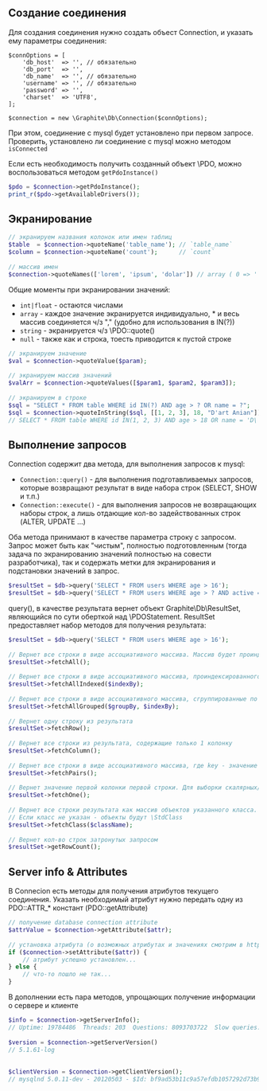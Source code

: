 Создание соединения
-------------------

Для создания соединения нужно создать объест Connection, и указать ему параметры соединения:

```
$connOptions = [
    'db_host'  => '', // обязательно
    'db_port'  => '',
    'db_name'  => '', // обязательно
    'username' => '', // обязательно
    'password' => '',
    'charset'  => 'UTF8',
];
 
$connection = new \Graphite\Db\Connection($connOptions);
```

При этом, соединение с mysql будет установлено при первом запросе. Проверить, установлено ли соединение с mysql можно методом `isConnected`

Если есть необходимость получить созданный объект \PDO, можно воспользоваться методом `getPdoInstance()`

```php
$pdo = $connection->getPdoInstance();
print_r($pdo->getAvailableDrivers());
```

Экранирование
-------------
```php
// экранируем названия колонок или имен таблиц
$table  = $connection->quoteName('table_name'); // `table_name`
$column = $connection->quoteName('count');      // `count`
 
// массив имен
$connection->quoteNames(['lorem', 'ipsum', 'dolar']) // array ( 0 => '`lorem`', 1 => '`ipsum`', 2 => '`dolar`', )
```

Общие моменты при экранировании значений:
* `int|float` - остаются числами
* `array` - каждое значение экранируется индивидуально,  * и весь массив соединяется ч/з "," (удобно для использования в IN(?))
* `string` - экранируется ч/з \PDO::quote()
* `null` - также как и строка, тоесть приводится к пустой строке

```php
// экранируем значение
$val = $connection->quoteValue($param);
 
// экранируем массив значений
$valArr = $connection->quoteValues([$param1, $param2, $param3]);
 
// экранируем в строке
$sql = "SELECT * FROM table WHERE id IN(?) AND age > ? OR name = ?";
$sql = $connection->quoteInString($sql, [[1, 2, 3], 18, "D'art Anian"]);
// SELECT * FROM table WHERE id IN(1, 2, 3) AND age > 18 OR name = 'D\'art Anian'
```

Выполнение запросов
-------------------
Connection содержит два метода, для выполнения запросов к mysql:

* `Connection::query()` - для выполнения подготавливаемых запросов, которые возвращают результат в виде набора строк (SELECT, SHOW и т.п.)
* `Connection::execute()` - для выполнения запросов не возвращающих наборы строк, а лишь отдающие кол-во задействованных строк (ALTER, UPDATE ...)

Оба метода принимают в качестве параметра строку с запросом. Запрос может быть как "чистым", полностью подготовленным (тогда задача по экранированию значений полностью на совести разработчика), так и содержать метки для экранирования и подстановки значений в запрос. 

```php
$resultSet = $db->query('SELECT * FROM users WHERE age > 16');
$resultSet = $db->query('SELECT * FROM users WHERE age > ? AND active = ?', [16, true]);
```

query(), в качестве результата вернет объект Graphite\Db\ResultSet, являющийся по сути оберткой над \PDOStatement. ResultSet предоставляет набор методов для получения результата:

```php
$resultSet = $db->query('SELECT * FROM users WHERE age > 16');
 
// Вернет все строки в виде ассоциативного массива. Массив будет проиндексирован в порядке добавления
$resultSet->fetchAll();
 
// Вернет все строки в виде ассоциативного массива, проиндексированного по значению указанной колонки
$resultSet->fetchAllIndexed($indexBy);
 
// Вернет все строки в виде ассоциативного массива, сгруппированные по указанной колонке. 
$resultSet->fetchAllGrouped($groupBy, $indexBy);
 
// Вернет одну строку из результата
$resultSet->fetchRow();
 
// Вернет все строки из результата, содержащие только 1 колонку
$resultSet->fetchColumn();
 
// Вернет все строки в виде ассоциативного массива, где key - значение первой колонки, value - значение второй
$resultSet->fetchPairs();
 
// Вернет значение первой колонки первой строки. Для выборки скалярных/одиночных значений
$resultSet->fetchOne();
 
// Вернет все строки результата как массив объектов указанного класса.
// Если класс не указан - объекты будут \StdClass 
$resultSet->fetchClass($className);
 
// Вернет кол-во строк затронутых запросом
$resultSet->getRowCount();
```

Server info & Attributes
------------------------
В Connecion есть методы для получения атрибутов текущего соединения. Указать необходимый атрибут нужно передать одну из PDO::ATTR_* констант (PDO::getAttribute)
```php
// получение database connection attribute
$attrValue = $connection->getAttribute($attr);
 
// установка атрибута (о возможных атрибутах и значениях смотрим в http://php.net/manual/en/pdo.setattribute.php)
if ($connection->setAttribute($attr)) {
    // атрибут успешно установлен...
} else {
    // что-то пошло не так...
}
```

В дополнении есть пара методов, упрощающих получение информации о сервере и клиенте
```php
$info = $connection->getServerInfo();
// Uptime: 19784486  Threads: 203  Questions: 8093703722  Slow queries: 31143  Opens: 3922822  Flush tables: 3  Open tables: 2048  Queries per second avg: 409.93
 
$version = $connection->getServerVersion()
// 5.1.61-log
 
 
$clientVersion = $connection->getClientVersion();
// mysqlnd 5.0.11-dev - 20120503 - $Id: bf9ad53b11c9a57efdb1057292d73b928b8c5c77 $
```
